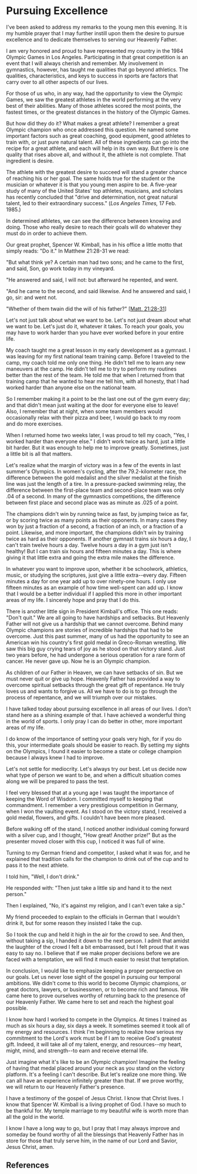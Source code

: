 # Pursuing Excellence

I've been asked to address my remarks to the young men this evening. It is my
humble prayer that I may further instill upon them the desire to pursue
excellence and to dedicate themselves to serving our Heavenly Father.

I am very honored and proud to have represented my country in the 1984 Olympic
Games in Los Angeles. Participating in that great competition is an event that
I will always cherish and remember. My involvement in gymnastics, however, has
taught me qualities that go beyond athletics. The qualities, characteristics,
and keys to success in sports are factors that carry over to all other aspects
of our lives.

For those of us who, in any way, had the opportunity to view the Olympic
Games, we saw the greatest athletes in the world performing at the very best
of their abilities. Many of those athletes scored the most points, the fastest
times, or the greatest distances in the history of the Olympic Games.

But how did they do it? What makes a great athlete? I remember a great Olympic
champion who once addressed this question. He named some important factors
such as great coaching, good equipment, good athletes to train with, or just
pure natural talent. All of these ingredients can go into the recipe for a
great athlete, and each will help in its own way. But there is one quality
that rises above all, and without it, the athlete is not complete. That
ingredient is desire.

The athlete with the greatest desire to succeed will stand a greater chance of
reaching his or her goal. The same holds true for the student or the musician
or whatever it is that you young men aspire to be. A five-year study of many
of the United States' top athletes, musicians, and scholars has recently
concluded that "drive and determination, not great natural talent, led to
their extraordinary success." (_Los Angeles Times,_ 17 Feb. 1985.)

In determined athletes, we can see the difference between knowing and doing.
Those who really desire to reach their goals will do whatever they must do in
order to achieve them.

Our great prophet, Spencer W. Kimball, has in his office a little motto that
simply reads: "Do it." In Matthew 21:28-31 we read:

"But what think ye? A certain man had two sons; and he came to the first, and
said, Son, go work today in my vineyard.

"He answered and said, I will not: but afterward he repented, and went.

"And he came to the second, and said likewise. And he answered and said, I go,
sir: and went not.

"Whether of them twain did the will of his father?" [[Matt.
21:28-31](/scriptures/nt/matt/21.28-31?lang=eng#27)]

Let's not just talk about what we want to be. Let's not just dream about what
we want to be. Let's just do it, whatever it takes. To reach your goals, you
may have to work harder than you have ever worked before in your entire life.

My coach taught me a great lesson in my early development as a gymnast. I was
leaving for my first national team training camp. Before I traveled to the
camp, my coach told me only one thing. He didn't tell me to learn any new
maneuvers at the camp. He didn't tell me to try to perform my routines better
than the rest of the team. He told me that when I returned from that training
camp that he wanted to hear me tell him, with all honesty, that I had worked
harder than anyone else on the national team.

So I remember making it a point to be the last one out of the gym every day;
and that didn't mean just waiting at the door for everyone else to leave!
Also, I remember that at night, when some team members would occasionally
relax with their pizza and beer, I would go back to my room and do more
exercises.

When I returned home two weeks later, I was proud to tell my coach, "Yes, I
worked harder than everyone else." I didn't work twice as hard, just a little
bit harder. But it was enough to help me to improve greatly. Sometimes, just a
little bit is all that matters.

Let's realize what the margin of victory was in a few of the events in last
summer's Olympics. In women's cycling, after the 79.2-kilometer race, the
difference between the gold medalist and the silver medalist at the finish
line was just the length of a tire. In a pressure-packed swimming relay, the
difference between the first-place team and second-place team was only .04 of
a second. In many of the gymnastics competitions, the difference between first
place and second place was as minute as .025 of a point.

The champions didn't win by running twice as fast, by jumping twice as far, or
by scoring twice as many points as their opponents. In many cases they won by
just a fraction of a second, a fraction of an inch, or a fraction of a point.
Likewise, and more important, the champions didn't win by training twice as
hard as their opponents. If another gymnast trains six hours a day, I can't
train twelve hours a day. Twelve hours a day in a gym just isn't healthy! But
I can train six hours and fifteen minutes a day. This is where giving it that
little extra and going the extra mile makes the difference.

In whatever you want to improve upon, whether it be schoolwork, athletics,
music, or studying the scriptures, just give a little extra--every day.
Fifteen minutes a day for one year add up to over ninety-one hours. I only use
fifteen minutes as an example of how time well-spent can add up. I know that I
would be a better individual if I applied this more in other important areas
of my life. I sincerely hope and pray that I do this.

There is another little sign in President Kimball's office. This one reads:
"Don't quit." We are all going to have hardships and setbacks. But Heavenly
Father will not give us a hardship that we cannot overcome. Behind many
Olympic champions are stories of incredible hardships that had to be overcome.
Just this past summer, many of us had the opportunity to see an American win
his country's first gold medal in Greco-Roman wrestling. We saw this big guy
crying tears of joy as he stood on that victory stand. Just two years before,
he had undergone a serious operation for a rare form of cancer. He never gave
up. Now he is an Olympic champion.

As children of our Father in Heaven, we can have setbacks of sin. But we must
never quit or give up hope. Heavenly Father has provided a way to overcome
spiritual setbacks through the great gift of repentance. He truly loves us and
wants to forgive us. All we have to do is to go through the process of
repentance, and we will triumph over our mistakes.

I have talked today about pursuing excellence in all areas of our lives. I
don't stand here as a shining example of that. I have achieved a wonderful
thing in the world of sports. I only pray I can do better in other, more
important areas of my life.

I do know of the importance of setting your goals very high, for if you do
this, your intermediate goals should be easier to reach. By setting my sights
on the Olympics, I found it easier to become a state or college champion
because I always knew I had to improve.

Let's not settle for mediocrity. Let's always try our best. Let us decide now
what type of person we want to be, and when a difficult situation comes along
we will be prepared to pass the test.

I feel very blessed that at a young age I was taught the importance of keeping
the Word of Wisdom. I committed myself to keeping that commandment. I remember
a very prestigious competition in Germany, when I won the vaulting event. As I
stood on the victory stand, I received a gold medal, flowers, and gifts. I
couldn't have been more pleased.

Before walking off of the stand, I noticed another individual coming forward
with a silver cup, and I thought, "How great! Another prize!" But as the
presenter moved closer with this cup, I noticed it was full of wine.

Turning to my German friend and competitor, I asked what it was for, and he
explained that tradition calls for the champion to drink out of the cup and to
pass it to the next athlete.

I told him, "Well, I don't drink."

He responded with: "Then just take a little sip and hand it to the next
person."

Then I explained, "No, it's against my religion, and I can't even take a sip."

My friend proceeded to explain to the officials in German that I wouldn't
drink it, but for some reason they insisted I take the cup.

So I took the cup and held it high in the air for the crowd to see. And then,
without taking a sip, I handed it down to the next person. I admit that amidst
the laughter of the crowd I felt a bit embarrassed, but I felt proud that it
was easy to say no. I believe that if we make proper decisions before we are
faced with a temptation, we will find it much easier to resist that
temptation.

In conclusion, I would like to emphasize keeping a proper perspective on our
goals. Let us never lose sight of the gospel in pursuing our temporal
ambitions. We didn't come to this world to become Olympic champions, or great
doctors, lawyers, or businessmen, or to become rich and famous. We came here
to prove ourselves worthy of returning back to the presence of our Heavenly
Father. We came here to set and reach the highest goal possible.

I know how hard I worked to compete in the Olympics. At times I trained as
much as six hours a day, six days a week. It sometimes seemed it took all of
my energy and resources. I think I'm beginning to realize how serious my
commitment to the Lord's work must be if I am to receive God's greatest gift.
Indeed, it will take all of my talent, energy, and resources--my heart, might,
mind, and strength--to earn and receive eternal life.

Just imagine what it's like to be an Olympic champion! Imagine the feeling of
having that medal placed around your neck as you stand on the victory
platform. It's a feeling I can't describe. But let's realize one more thing.
We can all have an experience infinitely greater than that. If we prove
worthy, we will return to our Heavenly Father's presence.

I have a testimony of the gospel of Jesus Christ. I know that Christ lives. I
know that Spencer W. Kimball is a living prophet of God. I have so much to be
thankful for. My temple marriage to my beautiful wife is worth more than all
the gold in the world.

I know I have a long way to go, but I pray that I may always improve and
someday be found worthy of all the blessings that Heavenly Father has in store
for those that truly serve him, in the name of our Lord and Savior, Jesus
Christ, amen.

## References


